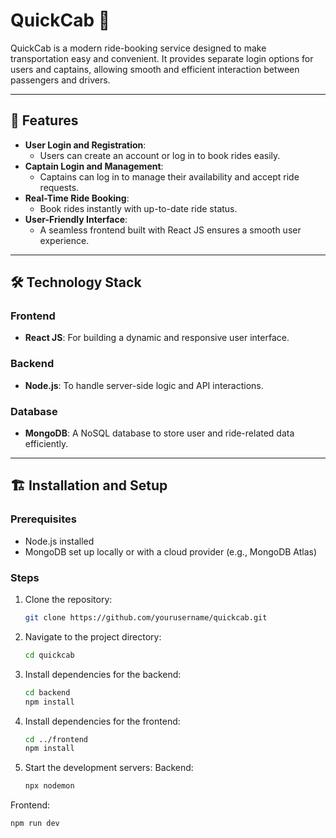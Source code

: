 # QuickCab 🚖  
QuickCab is a modern ride-booking service designed to make transportation easy and convenient. It provides separate login options for users and captains, allowing smooth and efficient interaction between passengers and drivers.  

---

## 🚀 Features  
- **User Login and Registration**:  
  - Users can create an account or log in to book rides easily.  
- **Captain Login and Management**:  
  - Captains can log in to manage their availability and accept ride requests.  
- **Real-Time Ride Booking**:  
  - Book rides instantly with up-to-date ride status.  
- **User-Friendly Interface**:  
  - A seamless frontend built with React JS ensures a smooth user experience.  

---

## 🛠️ Technology Stack  

### Frontend  
- **React JS**: For building a dynamic and responsive user interface.  

### Backend  
- **Node.js**: To handle server-side logic and API interactions.  

### Database  
- **MongoDB**: A NoSQL database to store user and ride-related data efficiently.  

---

## 🏗️ Installation and Setup  

### Prerequisites  
- Node.js installed  
- MongoDB set up locally or with a cloud provider (e.g., MongoDB Atlas)  

### Steps  
1. Clone the repository:  
   ```bash  
   git clone https://github.com/yourusername/quickcab.git  
2. Navigate to the project directory:
   ```bash
   cd quickcab  
3. Install dependencies for the backend:
   ```bash
   cd backend
   npm install  
4. Install dependencies for the frontend:
   ```bash
   cd ../frontend  
   npm install  
5. Start the development servers:
  Backend:
   ```bash
   npx nodemon
  Frontend:
   ```bash
   npm run dev
